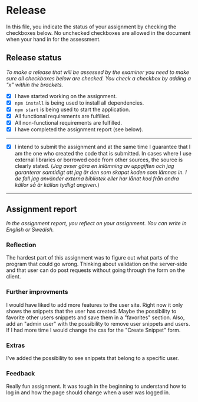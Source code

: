 # Release

In this file, you indicate the status of your assignment by checking the checkboxes below. No unchecked checkboxes are allowed in the document when your hand in for the assessment.

## Release status

_To make a release that will be assessed by the examiner you need to make sure all checkboxes below are checked. You check a checkbox by adding a "x" within the brackets._

- [x] I have started working on the assignment.
- [x] `npm install` is being used to install all dependencies.
- [x] `npm start` is being used to start the application.
- [x] All functional requirements are fulfilled.
- [x] All non-functional requirements are fulfilled.
- [x] I have completed the assignment report (see below).

---

- [x] I intend to submit the assignment and at the same time I guarantee that I am the one who created the code that is submitted. In cases where I use external libraries or borrowed code from other sources, the source is clearly stated.
(_Jag avser göra en inlämning av uppgiften och jag garanterar samtidigt att jag är den som skapat koden som lämnas in. I de fall jag använder externa bibliotek eller har lånat kod från andra källor så är källan tydligt angiven._)

---

## Assignment report

_In the assignment report, you reflect on your assignment. You can write in English or Swedish._

### Reflection

The hardest part of this assignment was to figure out what parts of the program that could go wrong. Thinking about validation on the server-side and that user can do post requests without going through the form on the client. 

### Further improvments

I would have liked to add more features to the user site. Right now it only shows the snippets that the user has created. Maybe the possibility to favorite other users snippets and save them in a "favorites" section. Also, add an "admin user" with the possibility to remove user snippets and users. If I had more time I would change the css for the "Create Snippet" form.

### Extras

I've added the possibility to see snippets that belong to a specific user.

### Feedback

Really fun assignment. It was tough in the beginning to understand how to log in and how the page should change when a user was logged in. 
